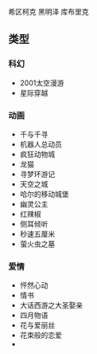 希区柯克
黑明泽
库布里克

## 类型
### 科幻
- 2001太空漫游 
- 星际穿越
  
### 动画
- 千与千寻
- 机器人总动员
- 疯狂动物城
- 龙猫
- 寻梦环游记
- 天空之城
- 哈尔的移动城堡
- 幽灵公主
- 红辣椒
- 侧耳倾听
- 秒速五厘米
- 萤火虫之墓

### 爱情
- 怦然心动
- 情书
- 大话西游之大圣娶亲
- 四月物语
- 花与爱丽丝
- 花束般的恋爱
- 
